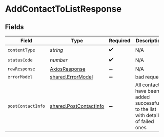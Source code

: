 # AddContactToListResponse


## Fields

| Field                                                                             | Type                                                                              | Required                                                                          | Description                                                                       |
| --------------------------------------------------------------------------------- | --------------------------------------------------------------------------------- | --------------------------------------------------------------------------------- | --------------------------------------------------------------------------------- |
| `contentType`                                                                     | *string*                                                                          | :heavy_check_mark:                                                                | N/A                                                                               |
| `statusCode`                                                                      | *number*                                                                          | :heavy_check_mark:                                                                | N/A                                                                               |
| `rawResponse`                                                                     | [AxiosResponse](https://axios-http.com/docs/res_schema)                           | :heavy_minus_sign:                                                                | N/A                                                                               |
| `errorModel`                                                                      | [shared.ErrorModel](../../models/shared/errormodel.md)                            | :heavy_minus_sign:                                                                | bad request                                                                       |
| `postContactInfo`                                                                 | [shared.PostContactInfo](../../models/shared/postcontactinfo.md)                  | :heavy_minus_sign:                                                                | All contacts have been added successfully to the list with details of failed ones |